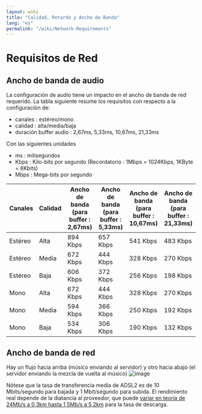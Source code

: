 ```yaml
---
layout: wiki
title: "Calidad, Retardo y Ancho de Banda"
lang: "es"
permalink: "/wiki/Network-Requirements"
---
```


# Requisitos de Red

## Ancho de banda de audio

La configuración de audio tiene un impacto en el ancho de banda de red requerido. La tabla siguiente resume los requisitos con respecto a la configuración de:
* canales : estéreo/mono
* calidad : alta/media/baja
* duración buffer audio : 2,67ms, 5,33ms, 10,67ms, 21,33ms

Con las siguientes unidades
* ms : milisegundos
* Kbps : Kilo-bits por segundo (Recordatorio : 1Mbps = 1024Kbps, 1KByte = 8Kbits)
* Mbps : Mega-bits por segundo

| Canales | Calidad | Ancho de banda (para buffer : 2,67ms) | Ancho de banda (para buffer : 5,33ms) | Ancho de banda (para buffer : 10,67ms) | Ancho de banda (para buffer : 21,33ms) |
| --------- | ------ | -------- | -------- | -------- | -------- |
| Estéreo | Alta | 894 Kbps | 657 Kbps | 541 Kbps | 483 Kbps |
| Estéreo | Media | 672 Kbps | 444 Kbps | 328 Kbps | 270 Kbps |
| Estéreo | Baja | 606 Kbps | 372 Kbps | 256 Kbps | 198 Kbps |
| Mono | Alta | 672 Kbps | 444 Kbps | 328 Kbps | 270 Kbps |
| Mono | Media | 594 Kbps | 366 Kbps | 250 Kbps | 192 Kbps |
| Mono | Baja | 534 Kbps | 306 Kbps | 190 Kbps | 132 Kbps |

## Ancho de banda de red

Hay un flujo hacia arriba (músico enviando al servidor) y otro hacia abajo (el servidor enviando la mezcla de vuelta al músico)
![image](https://user-images.githubusercontent.com/9976944/79274940-999b0b00-7ea5-11ea-85be-3ded5ee198d5.png)

Nótese que la tasa de transferencia media de ADSL2 es de 10 Mbits/segundo para bajada y 1 Mbit/segundo para subida. El rendimiento real depende de la diatancia al proveedor, que puede [variar en teoría de 24Mb/s a 0,3km hasta 1,5Mb/s a 5,2km](https://en.wikipedia.org/wiki/Asymmetric_digital_subscriber_line) para la tasa de descarga.

